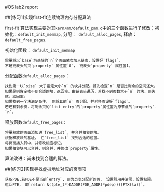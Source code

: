 #OS lab2 report


##[练习1]实现first-fit连续物理内存分配算法

first-fit 算法实现主要对其`kern/mm/default_pmm.c`中的三个函数进行了修改：初始化：`default_init_memmap`, 分配：` default_alloc_pages`, 释放： `default_free_pages`.

初始化函数： `default_init_memmap` 
```
需要将以`base`为基址的`n`个页面依次加入链表，设置好`flags`，
不是链表头的页`property` 属性置`0`， 链表头`property` 属性置1。
```

分配函数`default_alloc_pages`：
```
找到第一块`size` 大于指定大小`n` 的块并分配。首先检查`n` 是否比剩余的空间还大，
如果是则肯定找不到合适的块，返回空。由链表头遍历，若找不到页数大于`n` 的块，则失败，返回空。
如果找到一个块满足条件， 则将其前`n` 页分配，并对各页设好`flags`。
若还有剩余页，将剩余页的`list entry`的`property`属性置为原节点的`property`-`n`。
```

释放函数`default_free_pages` :
```
将要释放的页面添加进`free_list`, 并合并相邻的块。
根据释放块的基址， 在`free_list` 找到合适的位置。
将页面插入其中，并修改相应标记。
如果相邻块可以合并，则合并，并修改`property`属性。
```

算法改进：尚未找到合适的算法。

##[练习2]实现寻找虚拟地址对应的页表项
```
获取PDE,若PDE不是当前`entry`, 则为页表分配新的页， 设置引用并清零，设置权限。
返回PTE， 即`return &((pte_t*)KADDR(PDE_ADDR(*pdep)))[PTX(la)]`。
```



